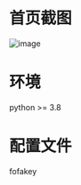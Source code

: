 # 首页截图
![image](https://github.com/Hello9yi/RedTeamOnePackageService/assets/145090968/46026492-4535-4253-a7d7-2b9fcd1e3a76)
# 环境
python >= 3.8
# 配置文件
fofakey
